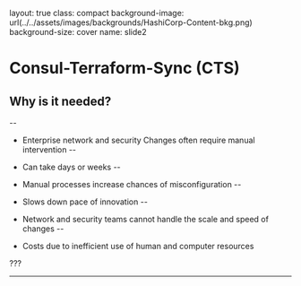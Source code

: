 layout: true
class: compact
background-image: url(../../assets/images/backgrounds/HashiCorp-Content-bkg.png)
background-size: cover
name: slide2

# Consul-Terraform-Sync (CTS)

## Why is it needed?

--

- Enterprise network and security Changes often require manual intervention
--

- Can take days or weeks
--

- Manual processes increase chances of misconfiguration
--

- Slows down pace of innovation
--

- Network and security teams cannot handle the scale and speed of changes
--

- Costs due to inefficient use of human and computer resources

???

---
